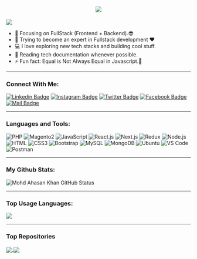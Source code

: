 <h1 align="center">
  <a href="https://git.io/typing-svg">
    <img src="https://readme-typing-svg.herokuapp.com/?lines=Hello,+There!+👋;This+is+Ahsan+Khan....;Nice+to+meet+you!&center=true&size=30">
  </a>
</h1>

![](https://komarev.com/ghpvc/?username=ahasan-khan&color=brightgreen)

- 🔭 Focusing on FullStack (Frontend + Backend).😎
- 🌱 Trying to become an expert in Fullstack development ❤
- 💻 I love exploring new tech stacks and building cool stuff.
- 📰 Reading tech documentation whenever possible.
- ⚡ Fun fact: Equal is Not Always Equal in Javascript.🤣

---

### Connect With Me:

[![Linkedin Badge](https://img.shields.io/badge/LinkedIn-0077B5?style=for-the-badge&logo=linkedin&logoColor=white)](https://www.linkedin.com/in/mohd-ahasan-khan-0240b5205/) [![Instagram Badge](https://img.shields.io/badge/Instagram-E4405F?style=for-the-badge&logo=instagram&logoColor=white)](https://www.instagram.com/ahasan_khan.dev/) [![Twitter Badge](https://img.shields.io/badge/Twitter-1DA1F2?style=for-the-badge&logo=twitter&logoColor=white)](https://x.com/MoAhsanKhan5/) [![Facebook Badge](https://img.shields.io/badge/Facebook-1877F2?style=for-the-badge&logo=facebook&logoColor=white)](https://www.facebook.com/people/Mo-Ahsan-Khan/100043795833453/) [![Mail Badge](https://img.shields.io/badge/Gmail-D14836?style=for-the-badge&logo=gmail&logoColor=white)](mailto:aimtahsankhan@gmail.com)

---

### Languages and Tools:

![PHP](https://img.shields.io/badge/PHP-777BB4?style=flat-squar&logo=php&logoColor=white)
![Magento2](https://img.shields.io/badge/Magento2-red?style=flat-squar)
![JavaScript](https://img.shields.io/badge/JavaScript-F7DF1E?style=flat-square&logo=javascript&logoColor=black)
![React.js](https://img.shields.io/badge/React.js-0081CB?style=flat-square&logo=react&logoColor=61DAFB)
![Next.js](https://img.shields.io/badge/Next.js-f7f7f7?style=flastic&logo=Next.js&logoColor=000000)
![Redux](https://img.shields.io/badge/Redux-black?style=flastic&logo=Redux&logoColor=764ABC)
![Node.js](https://img.shields.io/badge/Node.js-43853D?style=flat-square&logo=node.js&logoColor=white)
![HTML](https://img.shields.io/badge/HTML5-E34F26?style=flat-square&logo=html5&logoColor=white)
![CSS3](https://img.shields.io/badge/CSS3-1572B6?style=flat-square&logo=css3&logoColor=white)
![Bootstrap](https://img.shields.io/badge/Bootstrap-563D7C?style=flat-square&logo=bootstrap&logoColor=white)
![MySQL](https://img.shields.io/badge/MySQL-005C84?style=flat-square&logo=mysql&logoColor=white)
![MongoDB](https://img.shields.io/badge/MongoDB-F7F7F7?style=flat-square&logo=mongodb&logoColor=49A248)
![Ubuntu](https://img.shields.io/badge/Ubuntu-E05924?style=flat-square&logo=ubuntu&logoColor=black)
![VS Code](https://img.shields.io/badge/VisualStudio-2C2B30?style=flastic&logo=VisualStudioCode&logoColor=007ACC)
![Postman](https://img.shields.io/badge/Postman-f7f7f7?style=flastic&logo=Postman&logoColor=FF6C37)

---

### My Github Stats:

<p>
  <img align="center" src="https://github-readme-stats.vercel.app/api?username=ahasan-khan&show_icons=true&include_all_commits=true&theme=algolia&hide_border=true" alt="Mohd Ahasan Khan GitHub Status" />
</p>

---

### Top Usage Languages:

<img align="center" src="https://github-readme-stats.vercel.app/api/top-langs/?username=ahasan-khan&layout=compact&theme=algolia&hide_border=true&&langs_count=10" />

---


### Top Repositories


<a href="https://github.com/ahasan-khan/OnlineExam_Servlet_Jsp">
  <img align="center" src="https://github-readme-stats.vercel.app/api/pin/?username=ahasan-khan&repo=OnlineExam_Servlet_Jsp&theme=algolia" />
</a>
<a href="https://github.com/ahasan-khan/Socialcalenders_Next">
  <img align="center" src="https://github-readme-stats.vercel.app/api/pin/?username=ahasan-khan&repo=Socialcalenders_Next&theme=algolia" />
</a>
